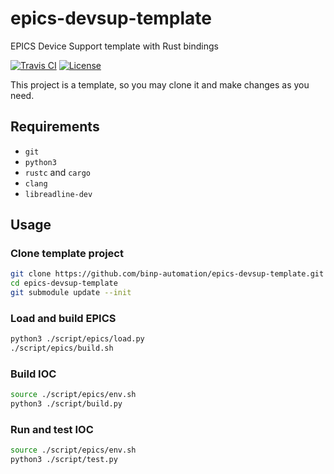 # epics-devsup-template

EPICS Device Support template with Rust bindings

[![Travis CI][travis_badge]][travis]
[![License][license_badge]][license]

[travis_badge]: https://api.travis-ci.org/binp-automation/epics-devsup-template.svg
[license_badge]: https://img.shields.io/github/license/binp-automation/epics-devsup-template.svg

[travis]: https://travis-ci.org/binp-automation/epics-devsup-template
[license]: https://github.com/binp-automation/epics-devsup-template/blob/develop/LICENSE

This project is a template, so you may clone it and make changes as you need.

## Requirements

+ `git`
+ `python3`
+ `rustc` and `cargo`
+ `clang`
+ `libreadline-dev`


## Usage

### Clone template project

```bash
git clone https://github.com/binp-automation/epics-devsup-template.git
cd epics-devsup-template
git submodule update --init
```

### Load and build EPICS

```bash
python3 ./script/epics/load.py
./script/epics/build.sh
```

### Build IOC

```bash
source ./script/epics/env.sh
python3 ./script/build.py
```

### Run and test IOC

```bash
source ./script/epics/env.sh
python3 ./script/test.py
```
